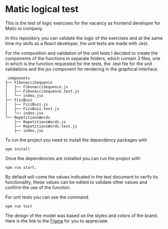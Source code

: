 # Matic logical test

This is the test of logic exercises for the vacancy as frontend developer for Matic.io company. 

In this repository you can validate the logic of the exercises and at the same time my skills as a React developer, the unit tests are made with Jest.

For the composition and validation of the unit tests I decided to create the components of the functions in separate folders, which contain 3 files, one in which is the function requested for the tests, the .test file for the unit validations and the jsx component for rendering in the graphical interface.
 
``` 
 components
├── FibonacciSequence
│   ├── FibonacciSequence.js
│   ├── FibonacciSequence.test.js
│   └── index.jsx
├── FizzBuzz
│   ├── FizzBuzz.js
│   ├── FizzBuzz.test.js
│   └── index.jsx
└── RepetitionsWords
    ├── RepetitionsWords.js
    ├── RepetitionsWords.test.js
    ├── index.jsx
```
    
To run the project you need to install the dependency packages with 

```
npm install
```

Once the dependencies are installed you can run the project with 

```
npm run start.
```

By default will come the values indicated in the test document to verify its functionality, these values can be edited to validate other values and confirm the use of the function.

For unit tests you can use the command.

```
npm run test
```

The design of the model was based on the styles and colors of the brand. Here is the link to the [Figma](https://www.figma.com/file/M9wn1ZWGmM6b9J9xQ33bmP/Matic-logic-test-UI?node-id=0%3A1&t=P9xJCmqRipREOKJT-1) for you to appreciate.


